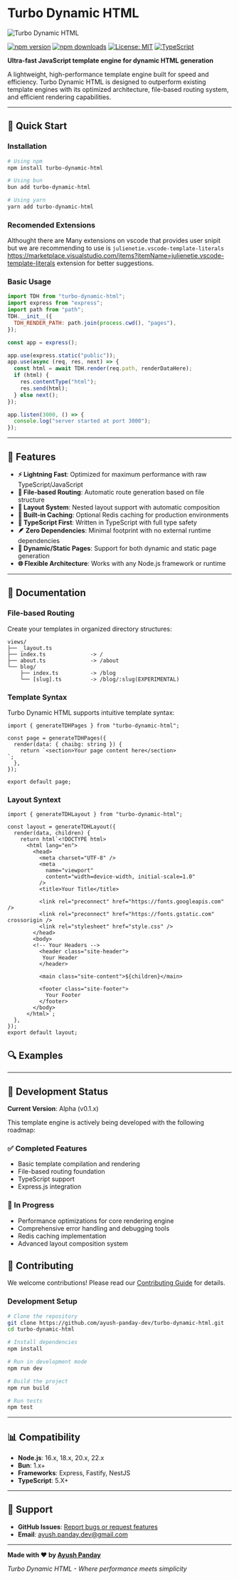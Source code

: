# Turbo Dynamic HTML

![Turbo Dynamic HTML](./logo.png)

[![npm version](https://img.shields.io/npm/v/turbo-dynamic-html.svg)](https://www.npmjs.com/package/turbo-dynamic-html)
[![npm downloads](https://img.shields.io/npm/dm/turbo-dynamic-html.svg)](https://www.npmjs.com/package/turbo-dynamic-html)
[![License: MIT](https://img.shields.io/badge/License-MIT-yellow.svg)](https://opensource.org/licenses/MIT)
[![TypeScript](https://img.shields.io/badge/%3C%2F%3E-TypeScript-%230074c1.svg)](http://www.typescriptlang.org/)

**Ultra-fast JavaScript template engine for dynamic HTML generation**

A lightweight, high-performance template engine built for speed and efficiency. Turbo Dynamic HTML is designed to outperform existing template engines with its optimized architecture, file-based routing system, and efficient rendering capabilities.

---

## 🚀 Quick Start

### Installation

```bash
# Using npm
npm install turbo-dynamic-html

# Using bun
bun add turbo-dynamic-html

# Using yarn
yarn add turbo-dynamic-html
```

### Recomended Extensions

Althought there are Many extensions on vscode that provides user snipit but we are recommending to use is `julienetie.vscode-template-literals` https://marketplace.visualstudio.com/items?itemName=julienetie.vscode-template-literals extension for better suggestions.

### Basic Usage

```javascript
import TDH from "turbo-dynamic-html";
import express from "express";
import path from "path";
TDH.__init__({
  TDH_RENDER_PATH: path.join(process.cwd(), "pages"),
});

const app = express();

app.use(express.static("public"));
app.use(async (req, res, next) => {
  const html = await TDH.render(req.path, renderDataHere);
  if (html) {
    res.contentType("html");
    res.send(html);
  } else next();
});

app.listen(3000, () => {
  console.log("server started at port 3000");
});
```

---

## 🌟 Features

- **⚡ Lightning Fast**: Optimized for maximum performance with raw TypeScript/JavaScript
- **📁 File-based Routing**: Automatic route generation based on file structure
- **🎨 Layout System**: Nested layout support with automatic composition
- **💾 Built-in Caching**: Optional Redis caching for production environments
- **🔧 TypeScript First**: Written in TypeScript with full type safety
- **🪶 Zero Dependencies**: Minimal footprint with no external runtime dependencies
- **🔄 Dynamic/Static Pages**: Support for both dynamic and static page generation
- **🌐 Flexible Architecture**: Works with any Node.js framework or runtime

---

## 📖 Documentation

### File-based Routing

Create your templates in organized directory structures:

```
views/
├── _layout.ts
├── index.ts              -> /
├── about.ts              -> /about
└── blog/
    ├── index.ts          -> /blog
    └── [slug].ts         -> /blog/:slug(EXPERIMENTAL)
```

### Template Syntax

Turbo Dynamic HTML supports intuitive template syntax:

```TS
import { generateTDHPages } from "turbo-dynamic-html";

const page = generateTDHPages({
  render(data: { chaibg: string }) {
    return `<section>Your page content here</section>
`;
  },
});

export default page;

```

### Layout Syntext

```TS
import { generateTDHLayout } from "turbo-dynamic-html";

const layout = generateTDHLayout({
  render(data, children) {
    return html`<!DOCTYPE html>
      <html lang="en">
        <head>
          <meta charset="UTF-8" />
          <meta
            name="viewport"
            content="width=device-width, initial-scale=1.0"
          />
          <title>Your Title</title>

          <link rel="preconnect" href="https://fonts.googleapis.com" />
          <link rel="preconnect" href="https://fonts.gstatic.com" crossorigin />
          <link rel="stylesheet" href="style.css" />
        </head>
        <body>
        <!-- Your Headers -->
          <header class="site-header">
           Your Header
          </header>

          <main class="site-content">${children}</main>

          <footer class="site-footer">
            Your Footer
          </footer>
        </body>
      </html>`;
  },
});
export default layout;

```

<!--
## ⚡ Performance Benchmarks

Turbo Dynamic HTML consistently outperforms other popular template engines:
Note: This is not actual data

| Engine                 | Render Time (1000 iterations) | Memory Usage | Cache Hit Rate |
| ---------------------- | ----------------------------- | ------------ | -------------- |
| **Turbo Dynamic HTML** | **15ms**                      | **2.1MB**    | **98%**        |
| EJS                    | 68ms                          | 4.2MB        | 85%            |
| Handlebars             | 125ms                         | 6.8MB        | 82%            |
| Pug                    | 89ms                          | 3.9MB        | 88%            |
| Nunjucks               | 156ms                         | 7.1MB        | 79%            |

_Benchmarks performed on Node.js 20.x with 1000 template renders_

--- -->

## 🔍 Examples

---

## 🚧 Development Status

**Current Version**: Alpha (v0.1.x)

This template engine is actively being developed with the following roadmap:

### ✅ Completed Features

- Basic template compilation and rendering
- File-based routing foundation
- TypeScript support
- Express.js integration

### 🔄 In Progress

- Performance optimizations for core rendering engine
- Comprehensive error handling and debugging tools
- Redis caching implementation
- Advanced layout composition system

## 🤝 Contributing

We welcome contributions! Please read our [Contributing Guide](CONTRIBUTING.md) for details.

### Development Setup

```bash
# Clone the repository
git clone https://github.com/ayush-panday-dev/turbo-dynamic-html.git
cd turbo-dynamic-html

# Install dependencies
npm install

# Run in development mode
npm run dev

# Build the project
npm run build

# Run tests
npm test
```

---

## 📊 Compatibility

- **Node.js**: 16.x, 18.x, 20.x, 22.x
- **Bun**: 1.x+
- **Frameworks**: Express, Fastify, NestJS
- **TypeScript**: 5.X+

---

## 💬 Support

- **GitHub Issues**: [Report bugs or request features](https://github.com/ayush-panday-dev/turbo-dynamic-html/issues)
- **Email**: ayush.panday.dev@gmail.com

---

**Made with ❤️ by [Ayush Panday](https://github.com/ayush-panday-dev)**

_Turbo Dynamic HTML - Where performance meets simplicity_
